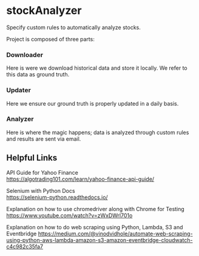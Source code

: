 # stockAnalyzer

Specify custom rules to automatically analyze stocks.

Project is composed of three parts:

### Downloader

Here is were we download historical data and store it locally. We refer to this data as ground truth.

### Updater

Here we ensure our ground truth is properly updated in a daily basis.

### Analyzer

Here is where the magic happens; data is analyzed through custom rules and results are sent via email.

## Helpful Links

API Guide for Yahoo Finance  
https://algotrading101.com/learn/yahoo-finance-api-guide/

Selenium with Python Docs  
https://selenium-python.readthedocs.io/

Explanation on how to use chromedriver along with Chrome for Testing
https://www.youtube.com/watch?v=zWxDWrl701o

Explanation on how to do web scraping using Python, Lambda, S3 and Eventbridge
https://medium.com/@vinodvidhole/automate-web-scraping-using-python-aws-lambda-amazon-s3-amazon-eventbridge-cloudwatch-c4c982c35fa7
